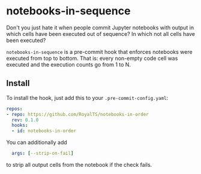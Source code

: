 # notebooks-in-sequence

Don't you just hate it when people commit Jupyter notebooks with output in which cells have been executed out of sequence? In which not all cells have been executed?

`notebooks-in-sequence` is a pre-commit hook that enforces notebooks were executed from top to bottom. That is: every non-empty code cell was executed and the execution counts go from 1 to N.

## Install

To install the hook, just add this to your `.pre-commit-config.yaml`:

```yaml
repos:
- repo: https://github.com/RoyalTS/notebooks-in-order
  rev: 0.1.0
  hooks:
  - id: notebooks-in-order
```

You can additionally add

```yaml
  args: [--strip-on-fail]
```

to strip all output cells from the notebook if the check fails.
